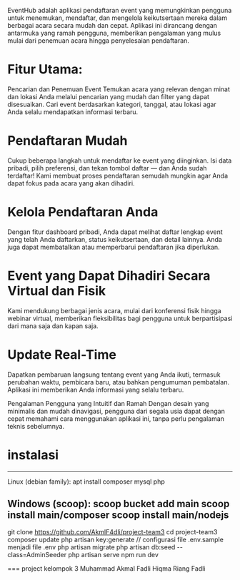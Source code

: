 EventHub adalah aplikasi pendaftaran event yang memungkinkan pengguna untuk menemukan, mendaftar, dan mengelola keikutsertaan mereka dalam berbagai acara secara mudah dan cepat. Aplikasi ini dirancang dengan antarmuka yang ramah pengguna, memberikan pengalaman yang mulus mulai dari penemuan acara hingga penyelesaian pendaftaran.

# Fitur Utama:
Pencarian dan Penemuan Event
Temukan acara yang relevan dengan minat dan lokasi Anda melalui pencarian yang mudah dan filter yang dapat disesuaikan. Cari event berdasarkan kategori, tanggal, atau lokasi agar Anda selalu mendapatkan informasi terbaru.

# Pendaftaran Mudah
Cukup beberapa langkah untuk mendaftar ke event yang diinginkan. Isi data pribadi, pilih preferensi, dan tekan tombol daftar — dan Anda sudah terdaftar! Kami membuat proses pendaftaran semudah mungkin agar Anda dapat fokus pada acara yang akan dihadiri.


# Kelola Pendaftaran Anda
Dengan fitur dashboard pribadi, Anda dapat melihat daftar lengkap event yang telah Anda daftarkan, status keikutsertaan, dan detail lainnya. Anda juga dapat membatalkan atau memperbarui pendaftaran jika diperlukan.

# Event yang Dapat Dihadiri Secara Virtual dan Fisik
Kami mendukung berbagai jenis acara, mulai dari konferensi fisik hingga webinar virtual, memberikan fleksibilitas bagi pengguna untuk berpartisipasi dari mana saja dan kapan saja.

# Update Real-Time
Dapatkan pembaruan langsung tentang event yang Anda ikuti, termasuk perubahan waktu, pembicara baru, atau bahkan pengumuman pembatalan. Aplikasi ini memberikan Anda informasi yang selalu terbaru.

Pengalaman Pengguna yang Intuitif dan Ramah
Dengan desain yang minimalis dan mudah dinavigasi, pengguna dari segala usia dapat dengan cepat memahami cara menggunakan aplikasi ini, tanpa perlu pengalaman teknis sebelumnya.

# instalasi 
--------------------------
Linux (debian family): 
apt install composer mysql php

Windows (scoop):
scoop bucket add main
scoop install main/composer
scoop install main/nodejs
--------------------------

git clone https://github.com/AkmlF4dli/project-team3
cd project-team3
composer update 
php artisan key:generate
// configurasi file .env.sample menjadi file .env
php artisan migrate
php artisan db:seed --class=AdminSeeder
php artisan serve
npm run dev

=== project kelompok 3
Muhammad Akmal Fadli
Hiqma Riang
Fadli 
